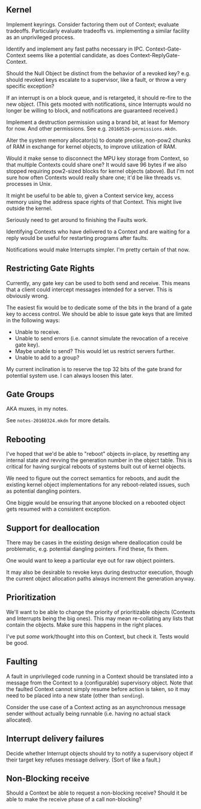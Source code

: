 Kernel
------

Implement keyrings.  Consider factoring them out of Context; evaluate tradeoffs.
Particularly evaluate tradeoffs vs. implementing a similar facility as an
unprivileged process.

Identify and implement any fast paths necessary in IPC.  Context-Gate-Context
seems like a potential candidate, as does Context-ReplyGate-Context.

Should the Null Object be distinct from the behavior of a revoked key?  e.g.
should revoked keys escalate to a supervisor, like a fault, or throw a very
specific exception?

If an interrupt is on a block queue, and is retargeted, it should re-fire to the
new object.  (This gets mooted with notifications, since Interrupts would no
longer be willing to block, and notifications are guaranteed received.)

Implement a destruction permission using a brand bit, at least for Memory for
now.  And other permissions.  See e.g. `20160526-permissions.mkdn`.

Alter the system memory allocator(s) to donate precise, non-pow2 chunks of RAM
in exchange for kernel objects, to improve utilization of RAM.

Would it make sense to disconnect the MPU key storage from Context, so that
multiple Contexts could share one?  It would save 96 bytes if we also stopped
requiring pow2-sized blocks for kernel objects (above).  But I'm not sure how
often Contexts would really share one; it'd be like threads vs. processes in
Unix.

It might be useful to be able to, given a Context service key, access memory
using the address space rights of that Context.  This might live outside the
kernel.

Seriously need to get around to finishing the Faults work.

Identifying Contexts who have delivered to a Context and are waiting for a reply
would be useful for restarting programs after faults.

Notifications would make Interrupts simpler.  I'm pretty certain of that now.


Restricting Gate Rights
-----------------------

Currently, any gate key can be used to both send and receive.  This means that a
client could intercept messages intended for a server.  This is obviously wrong.

The easiest fix would be to dedicate some of the bits in the brand of a gate key
to access control.  We should be able to issue gate keys that are limited in the
following ways:
- Unable to receive.
- Unable to send errors (i.e. cannot simulate the revocation of a receive gate
  key).
- Maybe unable to send?  This would let us restrict servers further.
- Unable to add to a group?

My current inclination is to reserve the top 32 bits of the gate brand for
potential system use.  I can always loosen this later.


Gate Groups
-----------

AKA muxes, in my notes.

See `notes-20160324.mkdn` for more details.


Rebooting
---------

I've hoped that we'd be able to "reboot" objects in-place, by resetting any
internal state and revving the generation number in the object table.  This is
critical for having surgical reboots of systems built out of kernel objects.

We need to figure out the correct semantics for reboots, and audit the existing
kernel object implementations for any reboot-related issues, such as potential
dangling pointers.

One biggie would be ensuring that anyone blocked on a rebooted object gets
resumed with a consistent exception.


Support for deallocation
------------------------

There may be cases in the existing design where deallocation could be
problematic, e.g. potential dangling pointers.  Find these, fix them.

One would want to keep a particular eye out for raw object pointers.

It may also be desirable to revoke keys during destructor execution, though the
current object allocation paths always increment the generation anyway.


Prioritization
--------------

We'll want to be able to change the priority of prioritizable objects (Contexts
and Interrupts being the big ones).  This may mean re-collating any lists that
contain the objects.  Make sure this happens in the right places.

I've put *some* work/thought into this on Context, but check it.  Tests would be
good.


Faulting
--------

A fault in unprivileged code running in a Context should be translated into a
message from the Context to a (configurable) supervisory object.  Note that the
faulted Context cannot simply resume before action is taken, so it may need to
be placed into a new state (other than `sending`).

Consider the use case of a Context acting as an asynchronous message sender
without actually being runnable (i.e. having no actual stack allocated).


Interrupt delivery failures
---------------------------

Decide whether Interrupt objects should try to notify a supervisory object if
their target key refuses message delivery.  (Sort of like a fault.)


Non-Blocking receive
--------------------

Should a Context be able to request a non-blocking receive?  Should it be able
to make the receive phase of a call non-blocking?
